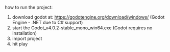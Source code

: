 how to run the project:

1. download godot at: https://godotengine.org/download/windows/ (Godot Engine - .NET due to C# support)
2. start the Godot_v4.0.2-stable_mono_win64.exe (Godot requires no installation)
3. import project
4. hit play
